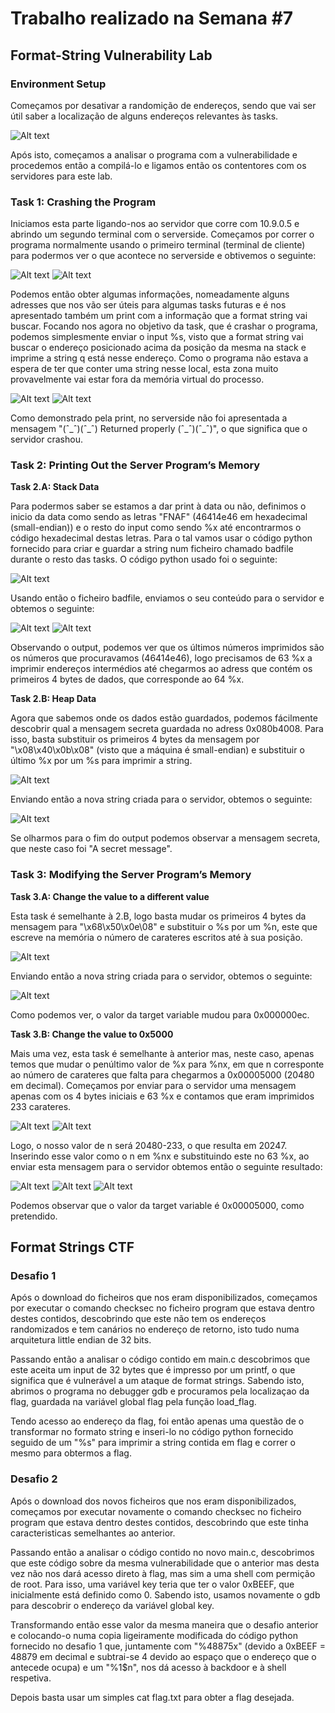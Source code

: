 # Trabalho realizado na Semana #7
## Format-String Vulnerability Lab
### Environment Setup
Começamos por desativar a randomição de endereços, sendo que vai ser útil saber a localização de alguns endereços relevantes às tasks.

![Alt text](/images/i1.png)

Após isto, começamos a analisar o programa com a vulnerabilidade e procedemos então a compilá-lo e ligamos então os contentores com os servidores para este lab.
### Task 1: Crashing the Program
Iniciamos esta parte ligando-nos ao servidor que corre com 10.9.0.5 e abrindo um segundo terminal com o serverside. Começamos por correr o programa normalmente usando o primeiro terminal (terminal de cliente) para podermos ver o que acontece no serverside e obtivemos o seguinte:

![Alt text](/images/i2.png)
![Alt text](/images/i3.png)

Podemos então obter algumas informações, nomeadamente alguns adresses que nos vão ser úteis para algumas tasks futuras e é nos apresentado também um print com a informação que a format string vai buscar.
Focando nos agora no objetivo da task, que é crashar o programa, podemos simplesmente enviar o input %s, visto que a format string vai buscar o endereço posicionado acima da posição da mesma na stack e imprime a string q está nesse endereço. Como o programa não estava a espera de ter que conter uma string nesse local, esta zona muito provavelmente vai estar fora da memória virtual do processo.

![Alt text](/images/i4.png)
![Alt text](/images/i5.png)

Como demonstrado pela print, no serverside não foi apresentada a mensagem "(ˆ_ˆ)(ˆ_ˆ) Returned properly (ˆ_ˆ)(ˆ_ˆ)", o que significa que o servidor crashou.
###  Task 2: Printing Out the Server Program’s Memory
**Task 2.A: Stack Data**

Para podermos saber se estamos a dar print à data ou não, definimos o inicio da data como sendo as letras "FNAF" (46414e46 em hexadecimal (small-endian)) e o resto do input como sendo %x até encontrarmos o código hexadecimal destas letras. Para o tal vamos usar o código python fornecido para criar e guardar a string num ficheiro chamado badfile durante o resto das tasks. O código python usado foi o seguinte:

![Alt text](/images/i7.png)

Usando então o ficheiro badfile, enviamos o seu conteúdo para o servidor e obtemos o seguinte:

![Alt text](/images/i6.png)
![Alt text](/images/i8.png)

Observando o output, podemos ver que os últimos números imprimidos são os números que procuravamos (46414e46), logo precisamos de 63 %x a imprimir endereços intermédios até chegarmos ao adress que contém os primeiros 4 bytes de dados, que corresponde ao 64 %x.

**Task 2.B: Heap Data**

Agora que sabemos onde os dados estão guardados, podemos fácilmente descobrir qual a mensagem secreta guardada no adress 0x080b4008. Para isso, basta substituir os primeiros 4 bytes da mensagem por "\x08\x40\x0b\x08" (visto que a máquina é small-endian) e substituir o último %x por um %s para imprimir a string.

![Alt text](/images/i9.png)

Enviando então a nova string criada para o servidor, obtemos o seguinte:

![Alt text](/images/i10.png)

Se olharmos para o fim do output podemos observar a mensagem secreta, que neste caso foi "A secret message".
### Task 3: Modifying the Server Program’s Memory

**Task 3.A: Change the value to a different value**

Esta task é semelhante à 2.B, logo basta mudar os primeiros 4 bytes da mensagem para "\x68\x50\x0e\08" e substituir o %s por um %n, este que escreve na memória o número de carateres escritos até à sua posição.

![Alt text](/images/i11.png)

Enviando então a nova string criada para o servidor, obtemos o seguinte:

![Alt text](/images/i12.png)

Como podemos ver, o valor da target variable mudou para 0x000000ec.

**Task 3.B: Change the value to 0x5000**

Mais uma vez, esta task é semelhante à anterior mas, neste caso, apenas temos que mudar o penúltimo valor de %x para %nx, em que n corresponte ao número de carateres que falta para chegarmos a 0x00005000 (20480 em decimal). Começamos por enviar para o servidor uma mensagem apenas com os 4 bytes iniciais e 63 %x e contamos que eram imprimidos 233 carateres.

![Alt text](/images/i13.png)
![Alt text](/images/i14.png)

Logo, o nosso valor de n será 20480-233, o que resulta em 20247. Inserindo esse valor como o n em %nx e substituindo este no 63 %x, ao enviar esta mensagem para o servidor obtemos então o seguinte resultado:

![Alt text](/images/i15.png)
![Alt text](/images/i16.png)
![Alt text](/images/i17.png)

Podemos observar que o valor da target variable é 0x00005000, como pretendido.

## Format Strings CTF
### Desafio 1
Após o download do ficheiros que nos eram disponibilizados, começamos por executar o comando checksec no ficheiro program que estava dentro destes contidos, descobrindo que este não tem os endereços randomizados e tem canários no endereço de retorno, isto tudo numa arquitetura little endian de 32 bits.

Passando então a analisar o código contido em main.c descobrimos que este aceita um input de 32 bytes que é impresso por um printf, o que significa que é vulnerável a um ataque de format strings.
Sabendo isto, abrimos o programa no debugger gdb e procuramos pela localizaçao da flag, guardada na variável global flag pela função load_flag.

Tendo acesso ao endereço da flag, foi então apenas uma questão de o transformar no formato string e inseri-lo no código python fornecido seguido de um "%s" para imprimir a string contida em flag e correr o mesmo para obtermos a flag.

### Desafio 2
Após o download dos novos ficheiros que nos eram disponibilizados, começamos por executar novamente o comando checksec no ficheiro program que estava dentro destes contidos, descobrindo que este tinha caracteristicas semelhantes ao anterior.

Passando então a analisar o código contido no novo main.c, descobrimos que este código sobre da mesma vulnerabilidade que o anterior mas desta vez não nos dará acesso direto à flag, mas sim a uma shell com permição de root.  Para isso, uma variável key teria que ter o valor 0xBEEF, que inicialmente está definido como 0. Sabendo isto, usamos novamente o gdb para descobrir o endereço da variável global key.

Transformando então esse valor da mesma maneira que o desafio anterior e colocando-o numa copia ligeiramente modificada do código python fornecido no desafio 1 que, juntamente com "%48875x" (devido a 0xBEEF = 48879 em decimal e subtrai-se 4 devido ao espaço que o endereço que o antecede ocupa) e um "%1$n", nos dá acesso à backdoor e à shell respetiva.

Depois basta usar um simples cat flag.txt para obter a flag desejada.
